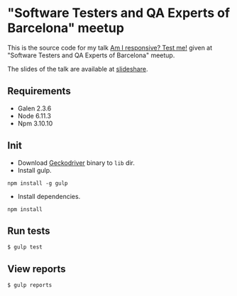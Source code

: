 # "Software Testers and QA Experts of Barcelona" meetup

This is the source code for my talk [Am I responsive? Test me!](https://www.meetup.com/es-ES/BarcelonaTesters/events/248186328) given at "Software Testers and QA Experts of Barcelona" meetup.

The slides of the talk are available at [slideshare](https://www.slideshare.net/FernandoMartnGil/aftertest-barcelona-am-i-responsive-test-me-galen-framework).

## Requirements
* Galen 2.3.6
* Node 6.11.3
* Npm 3.10.10

## Init
* Download [Geckodriver](https://github.com/mozilla/geckodriver) binary to `lib` dir.
* Install gulp.
```
npm install -g gulp
```
* Install dependencies.
```
npm install
```

## Run tests

```
$ gulp test
```

## View reports

```
$ gulp reports
```